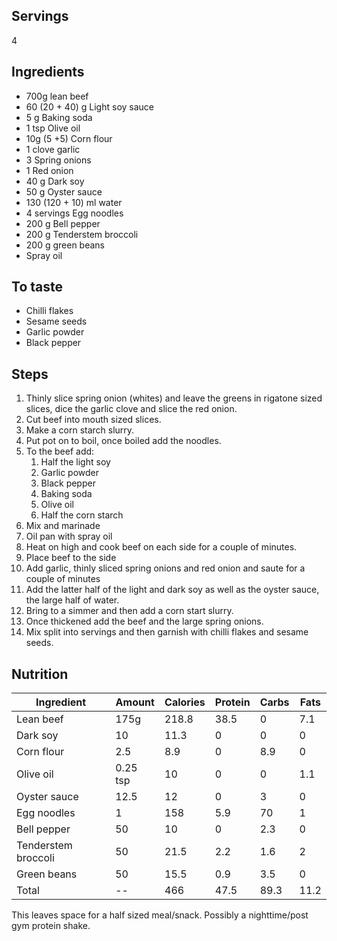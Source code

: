 ## Servings
4
## Ingredients
- 700g lean beef
- 60 (20 + 40) g Light soy sauce
- 5 g Baking soda 
- 1 tsp Olive oil
- 10g (5 +5) Corn flour
- 1 clove garlic
- 3 Spring onions
- 1 Red onion
- 40 g Dark soy
- 50 g Oyster sauce
- 130 (120 + 10) ml water
- 4 servings Egg noodles
- 200 g Bell pepper
- 200 g Tenderstem broccoli
- 200 g green beans
- Spray oil

## To taste
- Chilli flakes
- Sesame seeds
- Garlic powder
- Black pepper 

## Steps
1. Thinly slice spring onion (whites) and leave the greens in rigatone sized slices, dice the garlic clove and slice the red onion.
3. Cut beef into mouth sized slices.
4. Make a corn starch slurry. 
5. Put pot on to boil, once boiled add the noodles.
6. To the beef add: 
	1. Half the light soy
	2. Garlic powder
	3. Black pepper
	4. Baking soda
	5. Olive oil
	6. Half the corn starch
7. Mix and marinade
8. Oil pan with spray oil
9. Heat on high and cook beef on each side for a couple of minutes. 
10. Place beef to the side
11. Add garlic, thinly sliced spring onions and red onion and saute for a couple of minutes
12. Add the latter half of the light and dark soy as well as the oyster sauce, the large half of water. 
13. Bring to a simmer and then add a corn start slurry. 
14. Once thickened add the beef and the large spring onions.
15. Mix split into servings and then garnish with chilli flakes and sesame seeds. 

## Nutrition
| Ingredient | Amount | Calories | Protein | Carbs | Fats |
| -- | -- | -- | -- | -- | -- |
| Lean beef | 175g | 218.8 | 38.5 | 0 | 7.1 |
| Dark soy | 10 | 11.3 | 0 | 0 | 0 |
| Corn flour | 2.5 | 8.9 | 0 | 8.9 | 0 |
| Olive oil | 0.25 tsp | 10 | 0 | 0 | 1.1 |
| Oyster sauce | 12.5 | 12 | 0 | 3 | 0 |
| Egg noodles | 1 | 158 | 5.9 | 70 | 1 |
| Bell pepper | 50 | 10 | 0 | 2.3 | 0 |
| Tenderstem broccoli | 50 | 21.5 | 2.2 | 1.6 | 2 |
| Green beans | 50 | 15.5 | 0.9 | 3.5 | 0 |
| Total | -- | 466 | 47.5 | 89.3 | 11.2 |

This leaves space for a half sized meal/snack. Possibly a nighttime/post gym protein shake. 

